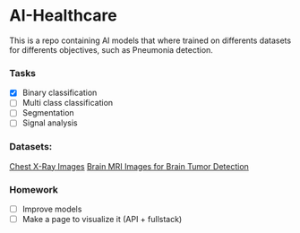 # AI-Healthcare
This is a repo containing AI models that where trained on differents datasets for differents objectives, such as Pneumonia detection.

### Tasks
- [x] Binary classification
- [ ] Multi class classification
- [ ] Segmentation
- [ ] Signal analysis
 
### Datasets:
[Chest X-Ray Images](https://www.kaggle.com/paultimothymooney/chest-xray-pneumonia)
[Brain MRI Images for Brain Tumor Detection](https://www.kaggle.com/navoneel/brain-mri-images-for-brain-tumor-detection)

### Homework
- [ ] Improve models
- [ ] Make a page to visualize it (API + fullstack)
